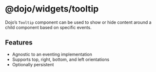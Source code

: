 # <span class="citation" data-cites="dojo/widgets/tooltip">@dojo/widgets/tooltip</span>

Dojo’s `Tooltip` component can be used to show or hide content around a child component based on specific events.

## Features

-   Agnostic to an eventing implementation
-   Supports top, right, bottom, and left orientations
-   Optionally persistent
